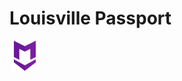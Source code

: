 Louisville Passport
===================

![alt text](https://github.com/adam-p/markdown-here/raw/master/src/common/images/icon48.png "Logo Title Text 1")